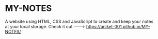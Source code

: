 # MY-NOTES
A website using HTML, CSS and JavaScript to create and keep your notes at your local storage. Check it out ---> https://aniket-001.github.io/MY-NOTES/
